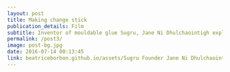 ```yaml
---
layout: post
title: Making change stick
publication_details: Film
subtitle: Inventor of mouldable glue Sugru, Jane Ni Dhulchaointigh explains how she implements change within her company, and make sure it lasts.
permalink: /post3/
image: post-bg.jpg
date: 2016-07-14 00:13:45
link: beatriceborbon.github.io/assets/Sugru Founder Jane Ni Dhulchaointigh explains how to implement change — and make it stick.mp4
---
```

